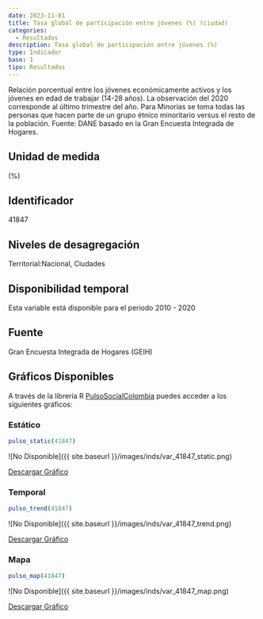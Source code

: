 ```yaml
---
date: 2023-11-01
title: Tasa global de participación entre jóvenes (%) (ciudad)
categories:
  - Resultados
description: Tasa global de participación entre jóvenes (%)
type: Indicador
base: 1
tipo: Resultados
--- 
```


Relación porcentual entre los jóvenes económicamente activos y los jóvenes en edad de trabajar (14-28 años). La observación del 2020 corresponde al último trimestre del año. Para Minorias se toma todas las personas que hacen parte de un grupo étnico minoritario versus el resto de la población.
Fuente: DANE basado en la Gran Encuesta Integrada de Hogares.

## Unidad de medida
(%)

## Identificador
41847

## Niveles de desagregación
Territorial:Nacional, Ciudades

## Disponibilidad temporal
Esta variable está disponible para el periodo 2010 - 2020

## Fuente
Gran Encuesta Integrada de Hogares (GEIH)

## Gráficos Disponibles

A través de la libreria R [PulsoSocialColombia](https://github.com/pulsosocialcolombia/PulsoSocialColombia) puedes acceder a los siguientes gráficos:

### Estático

``` R
pulso_static(41847)
```

![No Disponible]({{ site.baseurl }}/images/inds/var_41847_static.png)

<a href='{{ site.baseurl }}/images/inds/var_41847_static.png'>Descargar Gráfico</a>

### Temporal

``` R
pulso_trend(41847)
```

![No Disponible]({{ site.baseurl }}/images/inds/var_41847_trend.png)

<a href='{{ site.baseurl }}/images/inds/var_41847_trend.png'>Descargar Gráfico</a>

### Mapa

``` R
pulso_map(41847)
```

![No Disponible]({{ site.baseurl }}/images/inds/var_41847_map.png)

<a href='{{ site.baseurl }}/images/inds/var_41847_map.png'>Descargar Gráfico</a>